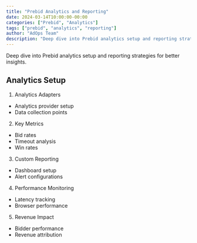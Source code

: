 ```yaml
---
title: "Prebid Analytics and Reporting"
date: 2024-03-14T10:00:00-00:00
categories: ["Prebid", "Analytics"]
tags: ["prebid", "analytics", "reporting"]
author: "AdOps Team"
description: "Deep dive into Prebid analytics setup and reporting strategies for better insights."
---
```


Deep dive into Prebid analytics setup and reporting strategies for better insights.

<!--more-->

## Analytics Setup

1. Analytics Adapters

- Analytics provider setup
- Data collection points

2. Key Metrics

- Bid rates
- Timeout analysis
- Win rates

3. Custom Reporting

- Dashboard setup
- Alert configurations

4. Performance Monitoring

- Latency tracking
- Browser performance

5. Revenue Impact

- Bidder performance
- Revenue attribution
